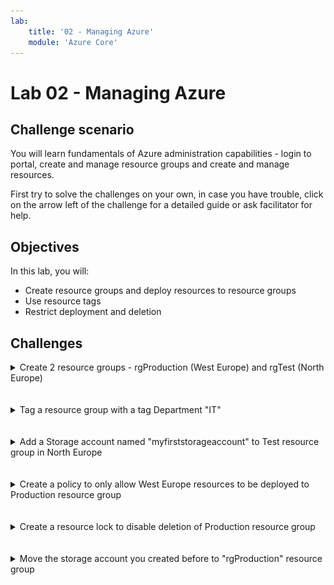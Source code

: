 ```yaml
---
lab:
    title: '02 - Managing Azure'
    module: 'Azure Core'
---
```


# Lab 02 - Managing Azure

## Challenge scenario

You will learn fundamentals of Azure administration capabilities - login to portal, create and manage resource groups and create and manage resources. 

First try to solve the challenges on your own, in case you have trouble, click on the arrow left of the challenge for a detailed guide or ask facilitator for help.

## Objectives

In this lab, you will:

+ Create resource groups and deploy resources to resource groups
+ Use resource tags
+ Restrict deployment and deletion



## Challenges



<details>
  <summary markdown="span">Create 2 resource groups - rgProduction (West Europe) and rgTest (North Europe)</summary>


1. In this task, you will use the Azure portal to create resource groups and create a disk in the resource group.

1. Sign in to the [**Azure portal**](http://portal.azure.com).

1. In the Azure portal, search for and select **Resource groups**, click **+ Create**:

1. Type resource group name ("rgProduction") and select Region West Europe

1. Click **Review + Create** and then click **Create**.

  ![image](../Images/02_01.png)


    >**Note**: Wait until the resource group is created. This should take less than a minute.

1. Repeat for "rgTest" and deploy to North Europe

</details>
<br/><br/>

<details>
  <summary markdown="span">Tag a resource group with a tag Department "IT"</summary>


1. Open the resource group
1. Click Tags in the left menu
1. Type the following values

    |Name|Value|
    |---|---|
    |Department| IT |

1. Click Apply

</details>
<br/><br/>

<details>
  <summary markdown="span">Add a Storage account named "myfirststorageaccount" to Test resource group in North Europe</summary>


1. In the Azure portal, search for and select **Storage accounts**, click **+ Create**. Add the following settings

    |Setting|Value|
    |---|---|
    |Resource group| **rgTest** |
    |Storage account name| **myfirststorageaccount** |
    |Region| **North Europe** |
    |Redindancy| **Localy redundant storage** |

1. Note that storage accounts have to be globally unique. Pick a new unique name

1. Click **Review + Create** and then click **Create**.

</details>
<br/><br/>

<details>
  <summary markdown="span">Create a policy to only allow West Europe resources to be deployed to Production resource group</summary>

1. In the Azure portal, search for and select **Policies**

![image](../Images/02_02.png)

1. Click Assignments and Assign Policy
1. Apply the following settings

    |Setting|Value|
    |---|---|
    |Scope| your subscription and "Production" resource group |
    |Policy definition| Search for "Allowed locations" |
    |Enforcement| Enabled |

    ![image](../Images/02_03.png)
    ![image](../Images/02_04.png)

1. Click Next and next, to enter Parameters

1. Select West Europe

1. Click Review + Create

</details>
<br/><br/>

<details>
  <summary markdown="span">Create a resource lock to disable deletion of Production resource group</summary>

1. On the **Production** resource group blade, click **Locks** then **+ Add** and specify the following settings:

    |Setting|Value|
    ---|---|
    |Lock name| **delete-lock** |
    |Lock type| **Delete** |

</details>
<br/><br/>

<details>
  <summary markdown="span">Move the storage account you created before to "rgProduction" resource group </summary>

1. In the Azure portal, search for and select **Storage accounts**
1. Select your storage account
1. Click Move and Move to another resource group

    ![image](../Images/02_05.png)

1. Select **rgProduction** and click next and observe a failed validation - DEPENDING ON THE SETTINGS FROM THE LAB, IF THE POLICIES WERE NOT PART OF THE INITIAL LAB, THIS STEP MIGHT SUCCEED

    ![image](../Images/02_06.png)

</details>


